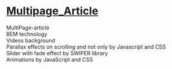 # <a href="http://growfy.hqsite.online" target="_blank">Multipage_Article</a>
MultiPage-article <br>
BEM technology <br>
Videos background <br>
Parallax effects on scrolling and not only by Javascript and CSS <br>
Slider with fade effect by SWIPER library <br>
Animations by JavaScript and CSS

